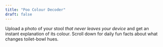 ```yaml
---
title: "Poo Colour Decoder"
draft: false
---
```


Upload a photo of your stool *that never leaves your device* and get an instant explanation of its colour. Scroll down for daily fun facts about what changes toilet-bowl hues.  
